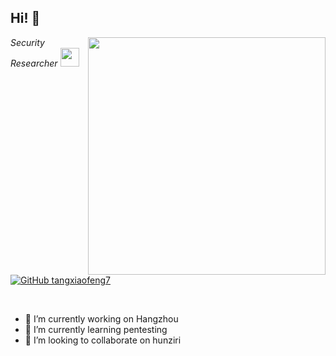 <h2> Hi! 👋</h2>
<img align='right' src="https://github-readme-stats.vercel.app/api?username=tangxiaofeng7&theme=vue&show_icons=true" width="380">
<p><em>Security Researcher <img src="https://media.giphy.com/media/WUlplcMpOCEmTGBtBW/giphy.gif" width="30"> 
</em></p>

[![GitHub tangxiaofeng7](https://img.shields.io/github/followers/tangxiaofeng7?label=follow%20github&style=flat-square)](https://github.com/tangxiaofeng7)

<br>

- 🔭 I’m currently working on Hangzhou
- 🌱 I’m currently learning pentesting
- 👯 I’m looking to collaborate on hunziri

